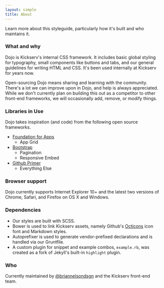 ```yaml
---
layout: simple
title: About
---
```


Learn more about this styleguide, particularly how it's built and who maintains it.

### What and why

Dojo is Kickserv's internal CSS framework. It includes basic global styling for typography, small components like buttons and tabs, and our general guidelines for writing HTML and CSS. It's been used internally at Kickserv for years now.

Open-sourcing Dojo means sharing and learning with the community. There's a lot we can improve upon in Dojo, and help is always appreciated. While we don't currently plan on building this out as a competitor to other front-end frameworks, we will occasionally add, remove, or modify things.

### Libraries in Use

Dojo takes inspiration (and code) from the following open source frameworks.

* [Foundation for Apps](http://foundation.zurb.com/apps)
  * App Grid
* [Bootstrap](http://getbootstrap.com)
  * Pagination
  * Responsive Embed
* [Github Primer](http://primercss.io/)
  * Everything Else

### Browser support

Dojo currently supports Internet Explorer 10+ and the latest two versions of Chrome, Safari, and Firefox on OS X and Windows.

### Dependencies

- Our styles are built with SCSS.
- Bower is used to link Kickserv assets, namely Github's [Octicons](http://octicons.github.com) icon font and Markdown styles.
- Autoprefixer is used to generate vendor-prefixed declarations and is handled via our Gruntfile.
- A custom plugin for snippet and example combos, `example.rb`, was created as a fork of Jekyll's built-in `highlight` plugin.

### Who

Currently maintained by [@briannelsondsgn](https://twitter.com/briannelsondsgn) and the Kickserv front-end team.
